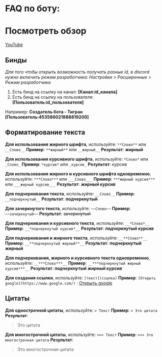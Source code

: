 # FAQ по боту:

# Посмотреть обзор
[YouTube](https://youtu.be/x5ntWLIb0Mg?si=ZSKQApiQgO-JAtkb)

## Бинды
*Для того чтобы открыть возможность получать разные id, в discord нужно включить режим разработчика:
Настройки > Расширенные > Режим разработчика*

1. Есть бинд на ссылку на канал: **[Канал:id_канала]**
2. Есть бинд на ссылку на пользователя: **[Пользователь:id_пользователя]**

Например:
**Создатель бота - Тигран [Пользователь\:453586021888819200]**

## Форматирование текста

**Для использования жирного шрифта**, используйте: `**Слово**` или `__Слово__`
**Пример**: `**жирный**` или `__жирный__`
**Результат**: **жирный**

**Для использования курсивного шрифта**, используйте: `*Слово*` или `_Слово_`
**Пример**: `*курсив*` или `_курсив_`
**Результат**: *курсив*

**Для использования жирного и курсивного шрифта одновременно**, используйте: `***Слово***` или `___Слово___`
**Пример**: `***жирный курсив***` или `___жирный курсив___`
**Результат**: ***жирный курсив***

**Для подчеркивания текста**, используйте: `__Слово__`
**Пример**: `__подчеркнутый__`
**Результат**: __подчеркнутый__

**Для зачеркнутого текста**, используйте: `~~Слово~~`
**Пример**: `~~зачеркнутый~~`
**Результат**: ~~зачеркнутый~~

**Для подчеркивания и курсивного текста**, используйте: `__*Слово*__`
**Пример**: `__*подчеркнутый курсив*__`
**Результат**: __*подчеркнутый курсив*__

**Для подчеркивания и жирного текста**, используйте: `__**Слово**__`
**Пример**: `__**подчеркнутый жирный**__`
**Результат**: __**подчеркнутый жирный**__

**Для подчеркивания, жирного и курсивного текста одновременно**, используйте: `__***Слово***__`
**Пример**: `__***подчеркнутый жирный курсив***__`
**Результат**: __***подчеркнутый жирный курсив***__

**Для создания ссылки**, используйте: `[текст](ссылка)`
**Пример**: `[Открыть google](https://www.google.com/)` : [Открыть google](https://www.google.com/)

## Цитаты

**Для однострочной цитаты**, используйте: `> Текст`
**Пример**: `> Это цитата`
**Результат**:
> Это цитата

**Для многострочной цитаты**, используйте: `>>> Текст`
**Пример**: `>>> Это многострочная цитата`
**Результат**:
> Это многострочная цитата
